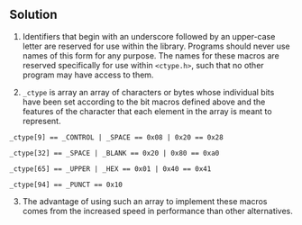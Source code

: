 ## Solution

1. Identifiers that begin with an underscore followed by an upper-case letter are reserved for use within the library.  Programs should never use names of this form for any purpose. The names for these macros are reserved specifically for use within `<ctype.h>`, such that no other program may have access to them.

2. `_ctype` is array an array of characters or bytes whose individual bits have been set according to the bit macros defined above and the features of the character that each element in the array is meant to represent. 

```
_ctype[9] == _CONTROL | _SPACE == 0x08 | 0x20 == 0x28

_ctype[32] == _SPACE | _BLANK == 0x20 | 0x80 == 0xa0

_ctype[65] == _UPPER | _HEX == 0x01 | 0x40 == 0x41

_ctype[94] == _PUNCT == 0x10
```

3. The advantage of using such an array to implement these macros comes from the increased speed in performance than other alternatives.
